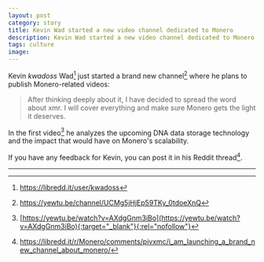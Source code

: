 ```yaml
---
layout: post
category: story
title: Kevin Wad started a new video channel dedicated to Monero
description: Kevin Wad started a new video channel dedicated to Monero.
tags: culture
image: 
---
```


Kevin *kwadoss* Wad[^1] just started a brand new channel[^2] where he plans to publish Monero-related videos:

> After thinking deeply about it, I have decided to spread the word about xmr. I will cover everything and make sure Monero gets the light it deserves.

In the first video[^3] he analyzes the upcoming DNA data storage technology and the impact that would have on Monero's scalability.

If you have any feedback for Kevin, you can post it in his Reddit thread[^4].

---

[^1]: https://libredd.it/user/kwadoss
[^2]: https://yewtu.be/channel/UCMg5jHjEp59TKy_0tdoeXnQ
[^3]: [https://yewtu.be/watch?v=AXdgGnm3iBo](https://yewtu.be/watch?v=AXdgGnm3iBo){:target="_blank"}{:rel="nofollow"}
[^4]: https://libredd.it/r/Monero/comments/pivxmc/i_am_launching_a_brand_new_channel_about_monero/
